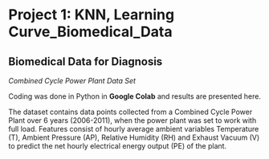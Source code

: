 # Project 1: KNN, Learning Curve_Biomedical_Data

## Biomedical Data for Diagnosis 

*Combined Cycle Power Plant Data Set*

Coding was done in Python in **Google Colab** and results are presented here.

The dataset contains data points collected from a Combined Cycle Power Plant over  6 years (2006-2011), when the power plant was set to work with full load. Features consist of hourly average ambient variables Temperature (T), Ambient Pressure (AP), Relative Humidity (RH) and Exhaust Vacuum (V) to predict the net hourly electrical energy output (PE) of the plant. 

